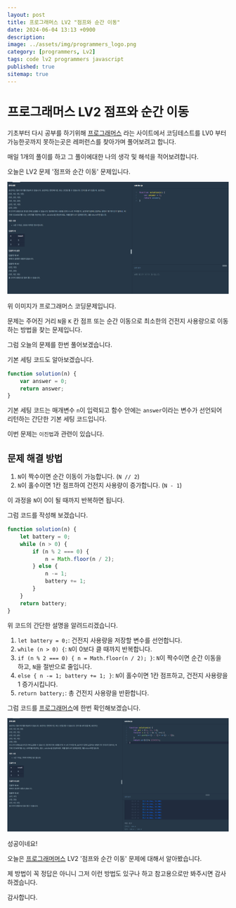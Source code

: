 ```yaml
---
layout: post
title: 프로그래머스 LV2 "점프와 순간 이동"
date: 2024-06-04 13:13 +0900
description: 
image: ../assets/img/programmers_logo.png
category: [programmers, Lv2]
tags: code lv2 programmers javascript
published: true
sitemap: true
---
```


# 프로그래머스 LV2 점프와 순간 이동

  기초부터 다시 공부를 하기위해 [프로그래머스](https://programmers.co.kr/) 라는 사이트에서
  코딩테스트를 LV0 부터 가능한곳까지 못하는곳은 레퍼런스를 찾아가며 풀어보려고 합니다.

  매일 1개의 풀이를 하고 그 풀이에대한 나의 생각 및 해석을 적어보려합니다.

  오늘은 LV2 문제 '점프와 순간 이동' 문제입니다.

  ![프로그래머스 이미지](/assets/img/post56_01.png)

  위 이미지가 프로그래머스 코딩문제입니다.
  
  문제는 주어진 거리 `N`을 `K` 칸 점프 또는 순간 이동으로 최소한의 건전지 사용량으로 이동하는 방법을 찾는 문제입니다.

  그럼 오늘의 문제를 한번 풀어보겠습니다.

  기본 세팅 코드도 알아보겠습니다.

```javascript
function solution(n) {
    var answer = 0;
    return answer;
}
```

기본 세팅 코드는 매개변수 `n`이 입력되고 함수 안에는 `answer`이라는 변수가 선언되어 리턴하는 간단한 기본 세팅 코드입니다.

이번 문제는 `이진법`과 관련이 있습니다.

## 문제 해결 방법

1. `N`이 짝수이면 순간 이동이 가능합니다. (`N // 2`)
2. `N`이 홀수이면 1칸 점프하여 건전지 사용량이 증가합니다. (`N - 1`)

이 과정을 `N`이 0이 될 때까지 반복하면 됩니다.

그럼 코드를 작성해 보겠습니다.

```javascript
function solution(n) {
    let battery = 0;
    while (n > 0) {
        if (n % 2 === 0) {
            n = Math.floor(n / 2);
        } else {
            n -= 1;
            battery += 1;
        }
    }
    return battery;
}
```

위 코드의 간단한 설명을 알려드리겠습니다.

1. `let battery = 0;`: 건전지 사용량을 저장할 변수를 선언합니다.
2. `while (n > 0) {`: `N`이 0보다 클 때까지 반복합니다.
3. `if (n % 2 === 0) { n = Math.floor(n / 2); }`: `N`이 짝수이면 순간 이동을 하고, `N`을 절반으로 줄입니다.
4. `else { n -= 1; battery += 1; }`: `N`이 홀수이면 1칸 점프하고, 건전지 사용량을 1 증가시킵니다.
5. `return battery;`: 총 건전지 사용량을 반환합니다.

그럼 코드를 [프로그래머스](https://programmers.co.kr/)에 한번 확인해보겠습니다.


![프로그래머스 이미지](/assets/img/post56_02.png)

성공이네요!

오늘은 [프로그래머머스](https://programmers.co.kr/) LV2 '점프와 순간 이동' 문제에 대해서 알아봤습니다.

제 방법이 꼭 정답은 아니니 그저 이런 방법도 있구나 하고 참고용으로만 봐주시면 감사하겠습니다.

감사합니다.
